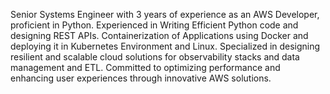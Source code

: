 Senior Systems Engineer with 3 years of experience as an AWS Developer, proficient in Python.
Experienced in Writing Efficient Python code and designing REST APIs.
Containerization of Applications using Docker and deploying it in Kubernetes Environment and Linux.
Specialized in designing resilient and scalable cloud solutions for observability stacks and data management and ETL.
Committed to optimizing performance and enhancing user experiences through innovative AWS solutions.

<!---
krishna19-me/krishna19-me is a ✨ special ✨ repository because its `README.md` (this file) appears on your GitHub profile.
You can click the Preview link to take a look at your changes.
--->
